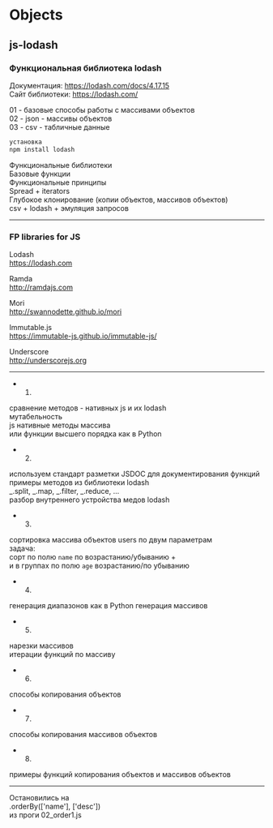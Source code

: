 # Objects  

## js-lodash

### Функциональная библиотека lodash  

Документация: https://lodash.com/docs/4.17.15  
Сайт библиотеки: https://lodash.com/  

01 - базовые способы работы с массивами объектов  
02 - json - массивы объектов  
03 - csv - табличные данные  

```txt
установка
npm install lodash
```

Функциональные библиотеки  
Базовые функции  
Функциональные принципы  
Spread + iterators  
Глубокое клонирование (копии объектов, массивов объектов)  
csv + lodash + эмуляция запросов  

---

### FP libraries for JS  

Lodash  
https://lodash.com  

Ramda  
http://ramdajs.com  

Mori  
http://swannodette.github.io/mori  

Immutable.js  
https://immutable-js.github.io/immutable-js/  

Underscore  
http://underscorejs.org  

---

* 1)  
сравнение методов - нативных js и их lodash  
мутабельность  
js нативные методы массива  
или функции высшего порядка как в Python  

* 2)  
используем стандарт разметки JSDOC для документирования функций  
примеры методов из библиотеки lodash  
_.split, _.map, _.filter, _.reduce, ...  
разбор внутреннего устройства медов lodash  

* 3)  
сортировка массива объектов users по двум параметрам  
задача:  
сорт по полю `name` по возрастанию/убыванию +  
и в группах по полю `age` возрастанию/по убыванию  

* 4)  
генерация диапазонов как в Python
генерация массивов

* 5)  
нарезки массивов  
итерации функций по массиву  

* 6)  
способы копирования объектов  

* 7)  
способы копирования массивов объектов  

* 8)  
примеры функций копирования объектов и массивов объектов  

---  

Остановились на  
.orderBy(['name'], ['desc'])  
из проги 02_order1.js  
